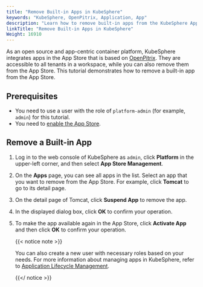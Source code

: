 ```yaml
---
title: "Remove Built-in Apps in KubeSphere"
keywords: "KubeSphere, OpenPitrix, Application, App"
description: "Learn how to remove built-in apps from the KubeSphere App Store."
linkTitle: "Remove Built-in Apps in KubeSphere"
Weight: 16910
---
```


As an open source and app-centric container platform, KubeSphere integrates apps in the App Store that is based on [OpenPitrix](https://github.com/openpitrix/openpitrix). They are accessible to all tenants in a workspace, while you can also remove them from the App Store. This tutorial demonstrates how to remove a built-in app from the App Store.

## Prerequisites

- You need to use a user with the role of `platform-admin` (for example, `admin`) for this tutorial.
- You need to [enable the App Store](../../../pluggable-components/app-store/).

## Remove a Built-in App

1. Log in to the web console of KubeSphere as `admin`, click **Platform** in the upper-left corner, and then select **App Store Management**.

2. On the **Apps** page, you can see all apps in the list. Select an app that you want to remove from the App Store. For example, click **Tomcat** to go to its detail page.

3. On the detail page of Tomcat, click **Suspend App** to remove the app.

4. In the displayed dialog box, click **OK** to confirm your operation.

5. To make the app available again in the App Store, click **Activate App** and then click **OK** to confirm your operation.

   {{< notice note >}}

   You can also create a new user with necessary roles based on your needs. For more information about managing apps in KubeSphere, refer to [Application Lifecycle Management](../../../application-store/app-lifecycle-management/).

   {{</ notice >}}